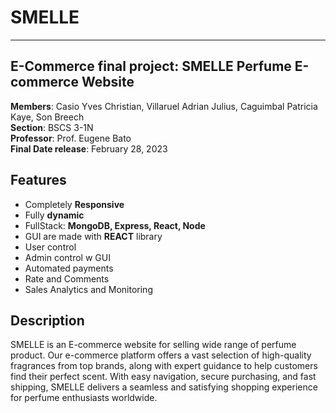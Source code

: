 # SMELLE
<hr/>
<h2>E-Commerce final project: SMELLE Perfume E-commerce Website</h2>
<p>
    <b>Members</b>: Casio Yves Christian, Villaruel Adrian Julius, Caguimbal Patricia Kaye, Son Breech <br/>
    <b>Section</b>: BSCS 3-1N <br/>
    <b>Professor</b>: Prof. Eugene Bato <br/>
    <b>Final Date release</b>: February 28, 2023<br/>
</p>
<h2> Features </h2>
<ul>
  <li> Completely <b>Responsive</b></li>
  <li> Fully <b>dynamic</b> </li>
  <li> FullStack: <b> MongoDB, Express, React, Node </b> </li>
  <li> GUI are made with <b>REACT</b> library </li>
  <li> User control </li>
  <li> Admin control w GUI </li>
  <li> Automated payments </li>
  <li> Rate and Comments </li>
  <li> Sales Analytics and Monitoring </li>
 </ul>
 <h2> Description </h2>
 <p> SMELLE is an E-commerce website for selling wide range of perfume product. Our e-commerce platform offers a vast selection of high-quality fragrances from top brands, along with expert guidance to help customers find their perfect scent. With easy navigation, secure purchasing, and fast shipping, SMELLE delivers a seamless and satisfying shopping experience for perfume enthusiasts worldwide. </p> 